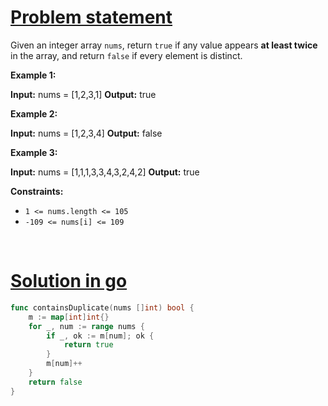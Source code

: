 # [Problem statement](https://leetcode.com/problems/contains-duplicate)

Given an integer array `nums`, return `true` if any value appears **at least twice** in the array, and return `false` if every element is distinct.

**Example 1:**

**Input:** nums = [1,2,3,1]
**Output:** true

**Example 2:**

**Input:** nums = [1,2,3,4]
**Output:** false

**Example 3:**

**Input:** nums = [1,1,1,3,3,4,3,2,4,2]
**Output:** true

**Constraints:**

* `1 <= nums.length <= 105`
* `-109 <= nums[i] <= 109`

<br />

# [Solution in go](https://leetcode.com/submissions/detail/947226733/)

```go
func containsDuplicate(nums []int) bool {
    m := map[int]int{}
    for _, num := range nums {
        if _, ok := m[num]; ok {
            return true
        }
        m[num]++
    }
    return false
}
```